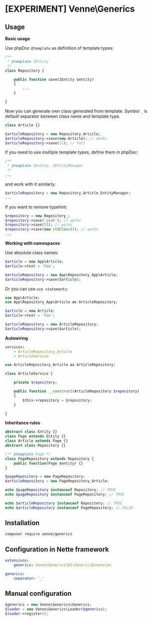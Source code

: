 [EXPERIMENT] Venne\Generics
===========================


Usage
-----

**Basic usage**

Use phpDoc `@template` as definition of template types:

```php
/**
 * @template IEntity
 */
class Repository {

	public function save(IEntity $entity)
	{
		...
	}

}
```
Now you can generate own class generated from template. Symbol `_` is default separator between class name and template type.

```php
class Article {}

$articleRepository = new Repository_Article;
$articleRepository->save(new Article); // works
$articleRepository->save(11); // fail
```

If you need to use multiple template types, define them in phpDoc:

```php
/**
 * @template IEntity, IEntityManager
 */
...
```

and work with it similarly:

```php
$articleRepository = new Repository_Article_EntityManager;
...
```

If you want to remove typehint:

```php
$repository = new Repository_;
$repository->save('yeah'); // works
$repository->save(33); // works
$repository->save(new stdClass()); // works
...
```

**Working with namespaces**

Use absolute class names:

```php
$article = new App\Article;
$article->text = 'Foo';

$articleRepository = new App\Repository_App\Article;
$articleRepository->save($article);
```

Or you can use `use statements`:

```php
use App\Article;
use App\Repository_App\Article as ArticleRepository;

$article = new Article;
$article->text = 'Foo';

$articleRepository = new ArticleRepository;
$articleRepository->save($article);
```


**Autowiring**

```yml
services:
	- ArticleRepository_Article
	- ArticleService
```

```php
use ArticleRepository_Article as ArticleRepository;

class ArticleService {

	private $repository;

	public function __construct(ArticleRepository $repository)
	{
		$this->repository = $repository;
	}

}
```


**Inheritance rules**

```php
abstract class Entity {}
class Page extends Entity {}
class Article extends Page {}
abstract class Repository {}

/** @template Page */
class PageRepository extends Repository {
	public function(Page $entity) {}
}

$pageRepository = new PageRepository;
$articleRepository = new PageRepository_Article;

echo $pageRepository instanceof Repository; // TRUE
echo $pageRepository instanceof PageRepository; // TRUE

echo $articleRepository instanceof Repository; // TRUE
echo $articleRepository instanceof PageRepository; // FALSE
```


Installation
------------

```sh
composer require venne/generics
```


Configuration in Nette framework
--------------------------------

```yml
extensions:
	generics: Venne\Generics\DI\GenericsExtension
```

```yml
generics:
	separator: '_'
```


Manual configuration
--------------------

```php
$generics = new Venne\Generics\Generics;
$loader = new Venne\Generics\Loader($generics);
$loader->register();
```
